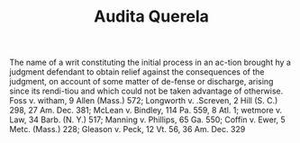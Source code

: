 ---
title: Audita Querela
letter: A
permalink: "/definitions/audita-querela.html"
body: The name of a writ constituting the initial process in an ac-tion brought hy
  a judgment defendant to obtain relief against the consequences of the judgment,
  on account of some matter of de-fense or discharge, arising since its rendi-tiou
  and which could not be taken advantage of otherwise. Foss v. witham, 9 Allen (Mass.)
  572; Longworth v. .Screven, 2 Hill (S. C.) 298, 27 Am. Dec. 381; McLean v. Bindley,
  114 Pa. 559, 8 Atl. 1; wetmore v. Law, 34 Barb. (N. Y.) 517; Manning v. Phillips,
  65 Ga. 550; Coffin v. Ewer, 5 Metc. (Mass.) 228; Gleason v. Peck, 12 Vt. 56, 36
  Am. Dec. 329
published_at: '2018-07-07'
source: Black's Law Dictionary
layout: post
---